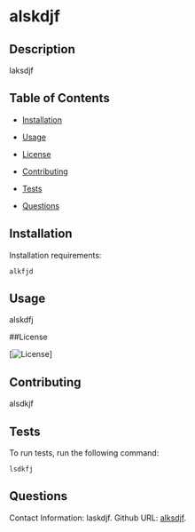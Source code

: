 # alskdjf

## Description

laksdjf

## Table of Contents 

* [Installation](#installation)

* [Usage](#usage)

* [License](#License)

* [Contributing](#contributing)

* [Tests](#tests)

* [Questions](#questions)

## Installation

Installation requirements:

```
alkfjd
```

## Usage

alskdfj

##License

[![License](https://img.shields.io/badge/MIT-blue.svg)]
  
## Contributing

alsdkjf

## Tests

To run tests, run the following command:

```
lsdkfj
```

## Questions

Contact Information: laskdjf. 
Github URL: [alksdjf](https://github.com/alksdjf/).

